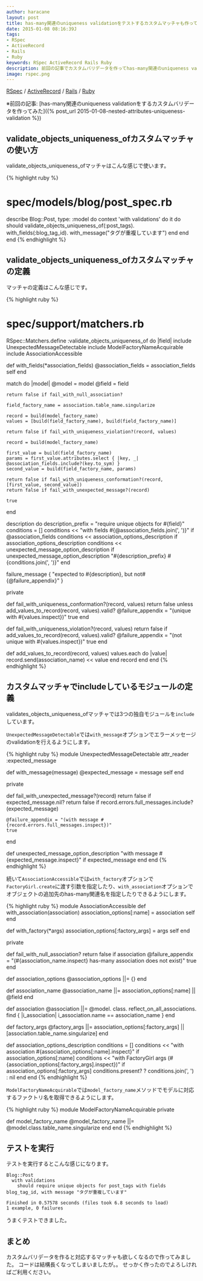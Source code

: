 ```yaml
---
author: haracane
layout: post
title: has-many関連のuniqueness validationをテストするカスタムマッチャも作ってみた
date: 2015-01-08 08:16:39J
tags:
- RSpec
- ActiveRecord
- Rails
- Ruby
keywords: RSpec ActiveRecord Rails Ruby
description: 前回の記事でカスタムバリデータを作ってhas-many関連のuniqueness validationを行いましたが、続いてテスト用にvalidate_objects_uniqueness_ofカスタムマッチャを作りました。
image: rspec.png
---
```

<!-- tag_links -->
[RSpec](/tags/rspec/) / [ActiveRecord](/tags/activerecord/) / [Rails](/tags/rails/) / [Ruby](/tags/ruby/)

<!-- content -->
※前回の記事: [has-many関連のuniqueness validationをするカスタムバリデータを作ってみた]({% post_url 2015-01-08-nested-attributes-uniqueness-validation %})

## validate_objects_uniqueness_ofカスタムマッチャの使い方

validate_objects_uniqueness_ofマッチャはこんな感じで使います。

{% highlight ruby %}
# spec/models/blog/post_spec.rb
describe Blog::Post, type: :model do
  context 'with validations' do
    it do
      should validate_objects_uniqueness_of(:post_tags).
               with_fields(:blog_tag_id).
               with_message("タグが重複しています")
    end
  end
end
{% endhighlight %}

## validate_objects_uniqueness_ofカスタムマッチャの定義

マッチャの定義はこんな感じです。

{% highlight ruby %}
# spec/support/matchers.rb
RSpec::Matchers.define :validate_objects_uniqueness_of do |field|
  include UnexpectedMessageDetectable
  include ModelFactoryNameAcquirable
  include AssociationAccessible

  def with_fields(*association_fields)
    @association_fields = association_fields
    self
  end

  match do |model|
    @model = model
    @field = field

    return false if fail_with_null_association?

    field_factory_name = association.table_name.singularize

    record = build(model_factory_name)
    values = [build(field_factory_name), build(field_factory_name)]

    return false if fail_with_uniqueness_violation?(record, values)

    record = build(model_factory_name)

    first_value = build(field_factory_name)
    params = first_value.attributes.select { |key, _| @association_fields.include?(key.to_sym) }
    second_value = build(field_factory_name, params)

    return false if fail_with_uniqueness_conformation?(record, [first_value, second_value])
    return false if fail_with_unexpected_message?(record)

    true
  end

  description do
    description_prefix = "require unique objects for #{field}"
    conditions = []
    conditions << "with fields #{@association_fields.join(', ')}" if @association_fields
    conditions << association_options_description if association_options_description
    conditions << unexpected_message_option_description if unexpected_message_option_description
    "#{description_prefix} #{conditions.join(', ')}"
  end

  failure_message { "expected to #{description}, but not#{@failure_appendix}" }

  private

  def fail_with_uniqueness_conformation?(record, values)
    return false unless add_values_to_record(record, values).valid?
    @failure_appendix = "(unique with #{values.inspect})"
    true
  end

  def fail_with_uniqueness_violation?(record, values)
    return false if add_values_to_record(record, values).valid?
    @failure_appendix = "(not unique with #{values.inspect})"
    true
  end

  def add_values_to_record(record, values)
    values.each do |value|
      record.send(association_name) << value
    end
    record
  end
end
{% endhighlight %}

## カスタムマッチャでincludeしているモジュールの定義

validates_objects_uniqueness_ofマッチャでは3つの独自モジュールを`include`しています。

`UnexpectedMessageDetectable`では`with_message`オプションでエラーメッセージのvalidationを行えるようにします。

{% highlight ruby %}
module UnexpectedMessageDetectable
  attr_reader :expected_message

  def with_message(message)
    @expected_message = message
    self
  end

  private

  def fail_with_unexpected_message?(record)
    return false if expected_message.nil?
    return false if record.errors.full_messages.include?(expected_message)

    @failure_appendix = "(with message #{record.errors.full_messages.inspect})"
    true
  end

  def unexpected_message_option_description
    "with message #{expected_message.inspect}" if expected_message
  end
end
{% endhighlight %}

続いて`AssociationAccessible`では`with_factory`オプションで`FactoryGirl.create`に渡す引数を指定したり、`with_association`オプションでオブジェクトの追加先のhas-many関連名を指定したりできるようにします。

{% highlight ruby %}
module AssociationAccessible
  def with_association(association)
    association_options[:name] = association
    self
  end

  def with_factory(*args)
    association_options[:factory_args] = args
    self
  end

  private

  def fail_with_null_association?
    return false if association
    @failure_appendix = "(#{association_name.inspect} has-many association does not exist)"
    true
  end

  def association_options
    @association_options ||= {}
  end

  def association_name
    @association_name ||= association_options[:name] || @field
  end

  def association
    @association ||=
      @model.
      class.
      reflect_on_all_associations.
      find { |i_association| i_association.name == association_name }
  end

  def factory_args
    @factory_args ||= association_options[:factory_args] || [association.table_name.singularize]
  end

  def association_options_description
    conditions = []
    conditions << "with association #{association_options[:name].inspect}" if association_options[:name]
    conditions << "with FactoryGirl args (#{association_options[:factory_args].inspect})" if association_options[:factory_args]
    conditions.present? ? conditions.join(', ') : nil
  end
end
{% endhighlight %}

`ModelFactoryNameAcquirable`では`model_factory_name`メソッドでモデルに対応するファクトリ名を取得できるようにします。

{% highlight ruby %}
module ModelFactoryNameAcquirable
  private

  def model_factory_name
    @model_factory_name ||= @model.class.table_name.singularize
  end
end
{% endhighlight %}

## テストを実行

テストを実行するとこんな感じになります。

    Blog::Post
      with validations
        should require unique objects for post_tags with fields blog_tag_id, with message "タグが重複しています"

    Finished in 0.57578 seconds (files took 6.8 seconds to load)
    1 example, 0 failures

うまくテストできました。

## まとめ

カスタムバリデータを作ると対応するマッチャも欲しくなるので作ってみました。
コードは結構長くなってしまいましたが。。
せっかく作ったのでよろしければご利用ください。
